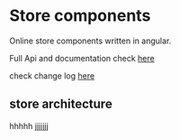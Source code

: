 # Store components

Online store components written in angular.

Full Api and documentation check [here](https://nodeart.github.io/)

check change log [here](https://github.com/NodeArt/angular-commerce/blob/master/CHANGELOG.md)

## store architecture
hhhhh
jjjjjjj
